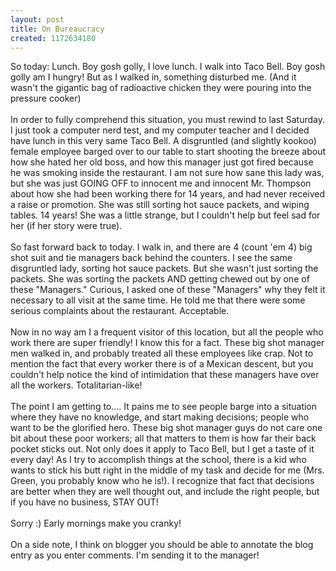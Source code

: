 ```yaml
---
layout: post
title: On Bureaucracy
created: 1172634180
---
```

<p>So today: Lunch. Boy gosh golly, I love lunch. I walk into Taco Bell. Boy gosh golly am I hungry! But as I walked in, something disturbed me. (And it wasn&#39;t the gigantic bag of radioactive chicken they were pouring into the pressure cooker)<br />
	<br />
	In order to fully comprehend this situation, you must rewind to last Saturday. I just took a computer nerd test, and my computer teacher and I decided have lunch in this very same Taco Bell. A disgruntled (and slightly kookoo) female employee barged over to our table to start shooting the breeze about how she hated her old boss, and how this manager just got fired because he was smoking inside the restaurant. I am not sure how sane this lady was, but she was just GOING OFF to innocent me and innocent Mr. Thompson about how she had been working there for 14 years, and had never received a raise or promotion. She was still sorting hot sauce packets, and wiping tables. 14 years! She was a little strange, but I couldn&#39;t help but feel sad for her (if her story were true).<br />
	<br />
	So fast forward back to today. I walk in, and there are 4 (count &#39;em 4) big shot suit and tie managers back behind the counters. I see the same disgruntled lady, sorting hot sauce packets. But she wasn&#39;t just sorting the packets. She was sorting the packets AND getting chewed out by one of these &quot;Managers.&quot; Curious, I asked one of these &quot;Managers&quot; why they felt it necessary to all visit at the same time. He told me that there were some serious complaints about the restaurant. Acceptable.<br />
	<br />
	Now in no way am I a frequent visitor of this location, but all the people who work there are super friendly! I know this for a fact. These big shot manager men walked in, and probably treated all these employees like crap. Not to mention the fact that every worker there is of a Mexican descent, but you couldn&#39;t help notice the kind of intimidation that these managers have over all the workers. Totalitarian-like!<br />
	<br />
	The point I am getting to.... It pains me to see people barge into a situation where they have no knowledge, and start making decisions; people who want to be the glorified hero. These big shot manager guys do not care one bit about these poor workers; all that matters to them is how far their back pocket sticks out. Not only does it apply to Taco Bell, but I get a taste of it every day! As I try to accomplish things at the school, there is a kid who wants to stick his butt right in the middle of my task and decide for me (Mrs. Green, you probably know who he is!). I recognize that fact that decisions are better when they are well thought out, and include the right people, but if you have no business, STAY OUT!<br />
	<br />
	Sorry :) Early mornings make you cranky!<br />
	<br />
	On a side note, I think on blogger you should be able to annotate the blog entry as you enter comments. I&#39;m sending it to the manager!</p>
